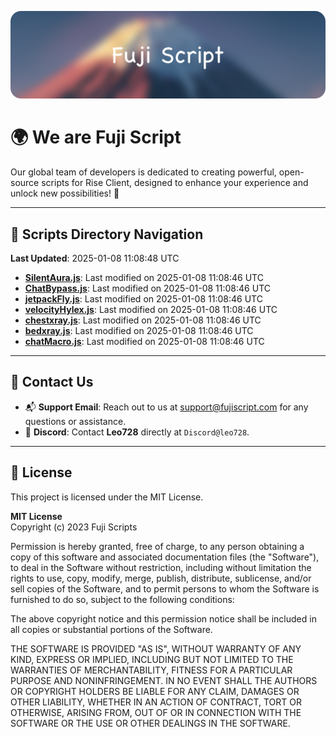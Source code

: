 ![Banner](.github/b.webp)

# 🌍 **We are Fuji Script**

Our global team of developers is dedicated to creating powerful, open-source scripts for Rise Client, designed to enhance your experience and unlock new possibilities! 🌟

---
<!-- SCRIPTS_NAVIGATION_START -->
## 📂 **Scripts Directory Navigation**

**Last Updated**: 2025-01-08 11:08:48 UTC

- **[SilentAura.js](scripts/SilentAura.js)**: Last modified on 2025-01-08 11:08:46 UTC
- **[ChatBypass.js](scripts/ChatBypass.js)**: Last modified on 2025-01-08 11:08:46 UTC
- **[jetpackFly.js](scripts/jetpackFly.js)**: Last modified on 2025-01-08 11:08:46 UTC
- **[velocityHylex.js](scripts/velocityHylex.js)**: Last modified on 2025-01-08 11:08:46 UTC
- **[chestxray.js](scripts/chestxray.js)**: Last modified on 2025-01-08 11:08:46 UTC
- **[bedxray.js](scripts/bedxray.js)**: Last modified on 2025-01-08 11:08:46 UTC
- **[chatMacro.js](scripts/chatMacro.js)**: Last modified on 2025-01-08 11:08:46 UTC

<!-- SCRIPTS_NAVIGATION_END -->

---

## 💬 **Contact Us**  
- 📬 **Support Email**: Reach out to us at [support@fujiscript.com](mailto:support@fujiscript.com) for any questions or assistance.  
- 💬 **Discord**: Contact **Leo728** directly at `Discord@leo728`.

---

## 📜 **License**

This project is licensed under the MIT License.  

**MIT License**  
Copyright (c) 2023 Fuji Scripts  

Permission is hereby granted, free of charge, to any person obtaining a copy of this software and associated documentation files (the "Software"), to deal in the Software without restriction, including without limitation the rights to use, copy, modify, merge, publish, distribute, sublicense, and/or sell copies of the Software, and to permit persons to whom the Software is furnished to do so, subject to the following conditions:  

The above copyright notice and this permission notice shall be included in all copies or substantial portions of the Software.  

THE SOFTWARE IS PROVIDED "AS IS", WITHOUT WARRANTY OF ANY KIND, EXPRESS OR IMPLIED, INCLUDING BUT NOT LIMITED TO THE WARRANTIES OF MERCHANTABILITY, FITNESS FOR A PARTICULAR PURPOSE AND NONINFRINGEMENT. IN NO EVENT SHALL THE AUTHORS OR COPYRIGHT HOLDERS BE LIABLE FOR ANY CLAIM, DAMAGES OR OTHER LIABILITY, WHETHER IN AN ACTION OF CONTRACT, TORT OR OTHERWISE, ARISING FROM, OUT OF OR IN CONNECTION WITH THE SOFTWARE OR THE USE OR OTHER DEALINGS IN THE SOFTWARE.  
